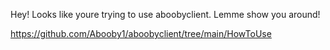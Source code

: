 Hey! Looks like youre trying to use aboobyclient. Lemme show you around!



https://github.com/Abooby1/aboobyclient/tree/main/HowToUse
